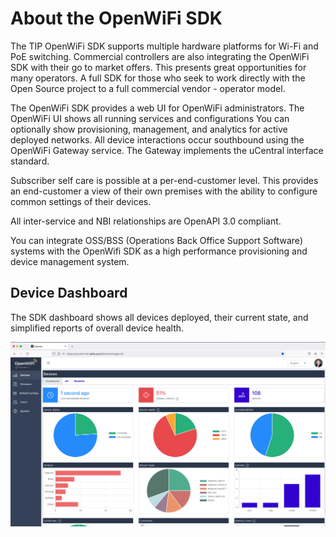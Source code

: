 # About the OpenWiFi SDK

The TIP OpenWiFi SDK supports multiple hardware platforms for Wi-Fi and PoE switching. Commercial controllers are also integrating the OpenWiFi SDK with their go to market offers. This presents great opportunities for many operators. A full SDK for those who seek to work directly with the Open Source project to a full commercial vendor - operator model.

The OpenWiFi SDK provides a web UI for OpenWiFi administrators. The OpenWiFi UI shows all running services and configurations You can optionally show provisioning, management, and analytics for active deployed networks. All device interactions occur southbound using the OpenWiFi Gateway service. The Gateway implements the uCentral interface standard.

Subscriber self care is possible at a per-end-customer level. This provides an end-customer a view of their own premises with the ability to configure common settings of their devices.

All inter-service and NBI relationships are OpenAPI 3.0 compliant.

You can integrate OSS/BSS (Operations Back Office Support Software) systems with the OpenWifi SDK as a high performance provisioning and device management system.

## Device Dashboard

The SDK dashboard shows all devices deployed, their current state, and simplified reports of overall device health.

![](../about-openwifi/media/image10.png)
